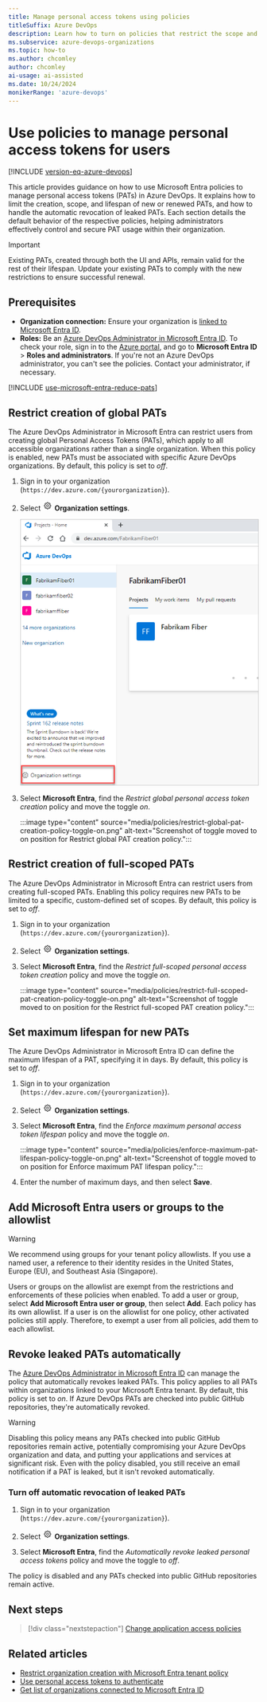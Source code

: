 ```yaml
---
title: Manage personal access tokens using policies
titleSuffix: Azure DevOps
description: Learn how to turn on policies that restrict the scope and lifespan of newly created user PATs, turn off automatic revocation of leaked PATs.
ms.subservice: azure-devops-organizations
ms.topic: how-to
ms.author: chcomley
author: chcomley
ai-usage: ai-assisted
ms.date: 10/24/2024
monikerRange: 'azure-devops'
---
```


# Use policies to manage personal access tokens for users

[!INCLUDE [version-eq-azure-devops](../../includes/version-eq-azure-devops.md)]

This article provides guidance on how to use Microsoft Entra policies to manage personal access tokens (PATs) in Azure DevOps. It explains how to limit the creation, scope, and lifespan of new or renewed PATs, and how to handle the automatic revocation of leaked PATs. Each section details the default behavior of the respective policies, helping administrators effectively control and secure PAT usage within their organization.

> [!IMPORTANT]
> Existing PATs, created through both the UI and APIs, remain valid for the rest of their lifespan. Update your existing PATs to comply with the new restrictions to ensure successful renewal.

## Prerequisites

- **Organization connection:** Ensure your organization is [linked to Microsoft Entra ID](connect-organization-to-azure-ad.md).
- **Roles:** Be an [Azure DevOps Administrator in Microsoft Entra ID](/azure/active-directory/roles/permissions-reference). To check your role, sign in to the [Azure portal](https://ms.portal.azure.com/#home), and go to **Microsoft Entra ID** > **Roles and administrators**. If you're not an Azure DevOps administrator, you can't see the policies. Contact your administrator, if necessary.

[!INCLUDE [use-microsoft-entra-reduce-pats](../../includes/use-microsoft-entra-reduce-pats.md)]

## Restrict creation of global PATs

The Azure DevOps Administrator in Microsoft Entra can restrict users from creating global Personal Access Tokens (PATs), which apply to all accessible organizations rather than a single organization. When this policy is enabled, new PATs must be associated with specific Azure DevOps organizations. By default, this policy is set to *off*.

1. Sign in to your organization (```https://dev.azure.com/{yourorganization}```).

2. Select ![gear icon](../../media/icons/gear-icon.png) **Organization settings**.

   ![Screenshot showing Choose the gear icon, Organization settings.](../../media/settings/open-admin-settings-vert.png)

3. Select **Microsoft Entra**, find the *Restrict global personal access token creation* policy and move the toggle *on*.

   :::image type="content" source="media/policies/restrict-global-pat-creation-policy-toggle-on.png" alt-text="Screenshot of toggle moved to on position for Restrict global PAT creation policy.":::

## Restrict creation of full-scoped PATs

The Azure DevOps Administrator in Microsoft Entra can restrict users from creating full-scoped PATs. Enabling this policy requires new PATs to be limited to a specific, custom-defined set of scopes. By default, this policy is set to *off*.

1. Sign in to your organization (```https://dev.azure.com/{yourorganization}```).

2. Select ![gear icon](../../media/icons/gear-icon.png) **Organization settings**.

3. Select **Microsoft Entra**, find the *Restrict full-scoped personal access token creation* policy and move the toggle *on*.

   :::image type="content" source="media/policies/restrict-full-scoped-pat-creation-policy-toggle-on.png" alt-text="Screenshot of toggle moved to on position for the Restrict full-scoped PAT creation policy.":::

## Set maximum lifespan for new PATs

The Azure DevOps Administrator in Microsoft Entra ID can define the maximum lifespan of a PAT, specifying it in days. By default, this policy is set to *off*.

1. Sign in to your organization (```https://dev.azure.com/{yourorganization}```).

2. Select ![gear icon](../../media/icons/gear-icon.png) **Organization settings**.

3. Select **Microsoft Entra**, find the *Enforce maximum personal access token lifespan* policy and move the toggle *on*.

   :::image type="content" source="media/policies/enforce-maximum-pat-lifespan-policy-toggle-on.png" alt-text="Screenshot of toggle moved to on position for Enforce maximum PAT lifespan policy.":::

4. Enter the number of maximum days, and then select **Save**.

<a name='add-azure-ad-users-or-groups-to-the-allowlist'></a>

## Add Microsoft Entra users or groups to the allowlist

> [!WARNING]
> We recommend using groups for your tenant policy allowlists. If you use a named user, a reference to their identity resides in the United States, Europe (EU), and Southeast Asia (Singapore).

Users or groups on the allowlist are exempt from the restrictions and enforcements of these policies when enabled. To add a user or group, select **Add Microsoft Entra user or group**, then select **Add**. Each policy has its own allowlist. If a user is on the allowlist for one policy, other activated policies still apply. Therefore, to exempt a user from all policies, add them to each allowlist.

## Revoke leaked PATs automatically

The [Azure DevOps Administrator in Microsoft Entra ID](azure-ad-tenant-policy-restrict-org-creation.md#prerequisites) can manage the policy that automatically revokes leaked PATs. This policy applies to all PATs within organizations linked to your Microsoft Entra tenant. By default, this policy is set to *on*. If Azure DevOps PATs are checked into public GitHub repositories, they're automatically revoked.

> [!WARNING]
> Disabling this policy means any PATs checked into public GitHub repositories remain active, potentially compromising your Azure DevOps organization and data, and putting your applications and services at significant risk. Even with the policy disabled, you still receive an email notification if a PAT is leaked, but it isn't revoked automatically.

### Turn off automatic revocation of leaked PATs

1. Sign in to your organization (```https://dev.azure.com/{yourorganization}```).

2. Select ![gear icon](../../media/icons/gear-icon.png) **Organization settings**.

3. Select **Microsoft Entra**, find the *Automatically revoke leaked personal access tokens* policy and move the toggle to *off*.

The policy is disabled and any PATs checked into public GitHub repositories remain active.

## Next steps

> [!div class="nextstepaction"]
> [Change application access policies](change-application-access-policies.md)

## Related articles

- [Restrict organization creation with Microsoft Entra tenant policy](azure-ad-tenant-policy-restrict-org-creation.md)
- [Use personal access tokens to authenticate](use-personal-access-tokens-to-authenticate.md)
- [Get list of organizations connected to Microsoft Entra ID](get-list-of-organizations-connected-to-azure-active-directory.md)
